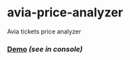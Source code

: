# avia-price-analyzer
Avia tickets price analyzer

### [Demo](https://frentsel.github.io/avia-price-analyzer/) _(see in console)_
